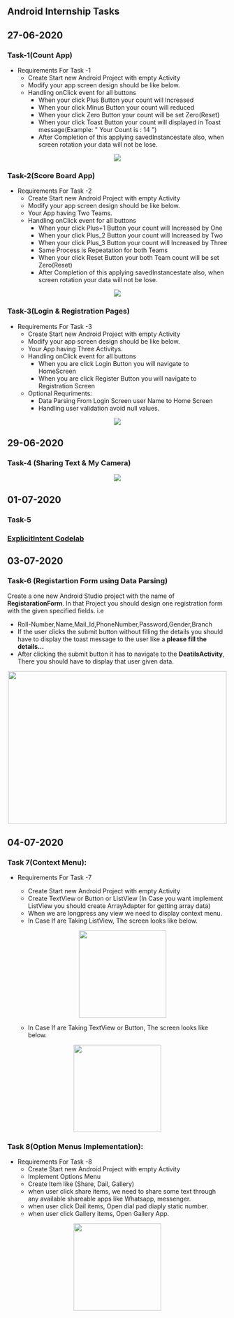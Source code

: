 ## Android Internship Tasks

## 27-06-2020

### Task-1(Count App)

  * Requirements For Task -1
    - Create Start new Android Project with empty Activity
    - Modify your app screen design should be like below.
    - Handling onClick event for all buttons
      - When your click Plus Button your count will Increased
      - When your click Minus Button your count will reduced
      - When your click Zero Button your count will be set Zero(Reset)
      - When your click Toast Button your count will displayed in Toast message(Example:  " Your Count is : 14 ")
      - After Completion of this applying savedInstancestate also, when screen rotation your data will not be lose.
      
<p align="center">
<img  src="https://github.com/AP-Skill-Development-Corporation/Android-Internship-SRM/blob/master/Images/TaksImages/Capture.PNG">
</p>

### Task-2(Score Board App)

  * Requirements For Task -2
    - Create Start new Android Project with empty Activity
    - Modify your app screen design should be like below.
    - Your App having Two Teams.
    - Handling onClick event for all buttons
      - When your click Plus+1 Button your count will Increased by One
      - When your click Plus_2 Button your count will Increased by Two
      - When your click Plus_3 Button your count will Increased by Three
      - Same Process is Repeatation for both Teams
      - When your click Reset Button your both Team count will be set Zero(Reset)
      - After Completion of this applying savedInstancestate also, when screen rotation your data will not be lose.
      
<p align="center">
<img  src="https://github.com/AP-Skill-Development-Corporation/Android-Internship-SRM/blob/master/Images/TaksImages/score.PNG">
</p>

### Task-3(Login & Registration Pages)

  * Requirements For Task -3
    - Create Start new Android Project with empty Activity
    - Modify your app screen design should be like below.
    - Your App having Three Activitys.
    - Handling onClick event for all buttons
      - When you are click Login Button you will navigate to HomeScreen
      - When you are click Register Button you will navigate to Registration Screen
    - Optional Requriments:
      - Data Parsing From Login Screen user Name to Home Screen
      - Handling user validation avoid null values.
      
<p align="center">
<img  src="https://github.com/AP-Skill-Development-Corporation/Android-Internship-SRM/blob/master/Images/TaksImages/login.PNG">
</p>


## 29-06-2020

### Task-4 (Sharing Text & My Camera)
<p align="center">
<img  src="https://raw.githubusercontent.com/AP-Skill-Development-Corporation/Android-Internship-SRM/master/Images/TaksImages/ImplicitIntentTasks.png">
</p>

## 01-07-2020

### Task-5 
### [ExplicitIntent Codelab](https://codelabs.developers.google.com/codelabs/android-training-create-an-activity/index.html?index=..%2F..%2Fandroid-training#0)

## 03-07-2020

### Task-6 (Registartion Form using Data Parsing)
Create a one new Android Studio project with the name of **RegistarationForm**. In that Project you should design one registration form with the given specified fields.
i.e
- Roll-Number,Name,Mail_Id,PhoneNumber,Password,Gender,Branch
- If the user clicks the submit button without filling the details you should have to display the toast message to the user like a
    **please fill the details...** 
- After clicking the submit button it has to navigate to the **DeatilsActivity**, There you should have to display that user given data.


<p align="center">
<img  src="https://raw.githubusercontent.com/AP-Skill-Development-Corporation/Android-Internship-SRM/master/Images/TaksImages/july03_task.PNG" width=500 height=350>
</p>


## 04-07-2020

### Task 7(Context Menu):
* Requirements For Task -7
  - Create Start new Android Project with empty Activity
  - Create TextView or Button or ListView (In Case you want implement ListView you should create ArrayAdapter for getting array data)
  - When we are longpress any view we need to display context menu.
  - In Case If are Taking ListView, The screen looks like below.
  <p align="center">
  <img  src="https://storage.googleapis.com/images.zoftino.com/development/android/android_context_menu_example.png" width = "200dp">
  </p>

  - In Case If are Taking TextView or Button, The screen looks like below.
<p align="center">
<img  src="https://www.tutlane.com/images/android/android_context_menu_example_diagram.gif" width = "200dp">
</p>


### Task 8(Option Menus Implementation):
* Requirements For Task -8
  - Create Start new Android Project with empty Activity
  - Implement Options Menu
  - Create Item like (Share, Dail, Gallery)
  - when user click share items, we need to share some text through any available shareable apps like Whatsapp, messenger.
  - when user click Dail items, Open dial pad diaply static number.
  - when user click Gallery items, Open Gallery App.
<p align="center">
<img  src="https://raw.githubusercontent.com/AP-Skill-Development-Corporation/Android-Internship-SRM/master/Images/TaksImages/options.png" width = "200dp">
</p>





